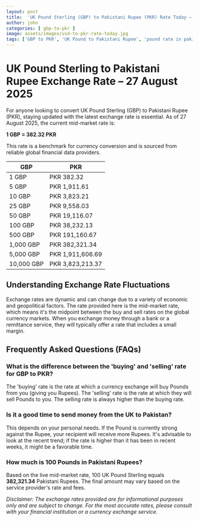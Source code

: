 ```yaml
---
layout: post
title:  'UK Pound Sterling (GBP) to Pakistani Rupee (PKR) Rate Today – 27 August 2025'
author: john
categories: [ gbp-to-pkr ]
image: assets/images/usd-to-pkr-rate-today.jpg
tags: ['GBP to PKR', 'UK Pound to Pakistani Rupee', 'pound rate in pakistan', 'great britain pound to pkr', 'uk to pakistan money transfer']
---
```


# UK Pound Sterling to Pakistani Rupee Exchange Rate – 27 August 2025

For anyone looking to convert UK Pound Sterling (GBP) to Pakistani Rupee (PKR), staying updated with the latest exchange rate is essential. As of 27 August 2025, the current mid-market rate is:

**1 GBP = 382.32 PKR**

This rate is a benchmark for currency conversion and is sourced from reliable global financial data providers.

| GBP | PKR |
| --- | --- |
| 1 GBP | PKR 382.32 |
| 5 GBP | PKR 1,911.61 |
| 10 GBP | PKR 3,823.21 |
| 25 GBP | PKR 9,558.03 |
| 50 GBP | PKR 19,116.07 |
| 100 GBP | PKR 38,232.13 |
| 500 GBP | PKR 191,160.67 |
| 1,000 GBP | PKR 382,321.34 |
| 5,000 GBP | PKR 1,911,606.69 |
| 10,000 GBP | PKR 3,823,213.37 |


## Understanding Exchange Rate Fluctuations

Exchange rates are dynamic and can change due to a variety of economic and geopolitical factors. The rate provided here is the mid-market rate, which means it's the midpoint between the buy and sell rates on the global currency markets. When you exchange money through a bank or a remittance service, they will typically offer a rate that includes a small margin.

## Frequently Asked Questions (FAQs)

### What is the difference between the 'buying' and 'selling' rate for GBP to PKR?

The 'buying' rate is the rate at which a currency exchange will buy Pounds from you (giving you Rupees). The 'selling' rate is the rate at which they will sell Pounds to you. The selling rate is always higher than the buying rate.

### Is it a good time to send money from the UK to Pakistan?

This depends on your personal needs. If the Pound is currently strong against the Rupee, your recipient will receive more Rupees. It's advisable to look at the recent trend; if the rate is higher than it has been in recent weeks, it might be a favorable time.

### How much is 100 Pounds in Pakistani Rupees?

Based on the live mid-market rate, 100 UK Pound Sterling equals **382,321.34** Pakistani Rupees. The final amount may vary based on the service provider's rate and fees.



*Disclaimer: The exchange rates provided are for informational purposes only and are subject to change. For the most accurate rates, please consult with your financial institution or a currency exchange service.*
